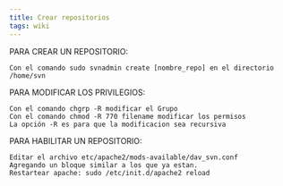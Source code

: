 ```yaml
---
title: Crear repositorios
tags: wiki
---
```


PARA CREAR UN REPOSITORIO:

    Con el comando sudo svnadmin create [nombre_repo] en el directorio /home/svn

PARA MODIFICAR LOS PRIVILEGIOS:

    Con el comando chgrp -R modificar el Grupo
    Con el comando chmod -R 770 filename modificar los permisos
    La opción -R es para que la modificacion sea recursiva

PARA HABILITAR UN REPOSITORIO:

    Editar el archivo etc/apache2/mods-available/dav_svn.conf
    Agregando un bloque similar a los que ya estan.
    Restartear apache: sudo /etc/init.d/apache2 reload
